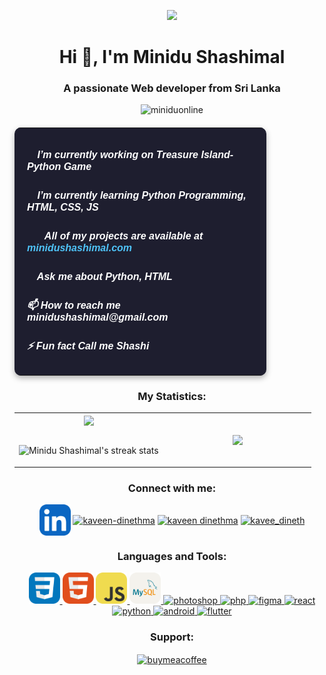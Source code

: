 <p align="center"><img src="https://github.com/7oSkaaa/7oSkaaa/blob/main/Images/about_me.gif?raw=true" width="100px"></p>

<h1 align="center">Hi 👋, I'm Minidu Shashimal</h1>
<h3 align="center">A passionate Web developer from Sri Lanka</h3>

<p align="center">
  <img src="https://komarev.com/ghpvc/?username=miniduonline&label=Profile%20views&color=0e75b6&style=flat" alt="miniduonline" />
</p>

<table align="center" style="width:80%; border-collapse: collapse; margin-top: 20px; background-color: #1e1e2f; color: #ffffff; border-radius: 10px; overflow: hidden; box-shadow: 0px 4px 10px rgba(0,0,0,0.3);">
  <tr>
    <td style="padding: 10px 20px; text-align: left; font-family: Arial, sans-serif; font-size: 16px; line-height: 1.2;">
      <ul style="list-style: none; padding: 0; margin: 0;">
        <li style="margin-bottom: 5px;"><h5>🔭 I’m currently working on <strong>Treasure Island-Python Game</strong></h5></li>
        <li style="margin-bottom: 5px;"><h5>🌱 I’m currently learning <strong>Python Programming, HTML, CSS, JS</strong></h5></li>
        <li style="margin-bottom: 5px;"><h5>👨‍💻 All of my projects are available at <a href="https://minidushashimal.com" target="_blank" style="color: #4fc3f7; text-decoration: none;">minidushashimal.com</a></h5></li>
        <li style="margin-bottom: 5px;"><h5>💬 Ask me about <strong>Python, HTML</strong></h5></li>
        <li style="margin-bottom: 5px;"><h5>📫 How to reach me <strong>minidushashimal@gmail.com</strong></h5></li>
        <li style="margin-bottom: 5px;"><h5>⚡ Fun fact <strong>Call me Shashi</strong></h5></li>
      </ul>
    </td>
  </tr>
</table>






<h3 align="center">My Statistics:</h3>
<p align="center">
  <table align="center">
    <tr border="none">
      <td width="50%" align="center">
        <img align="center" src="https://github-readme-stats.vercel.app/api?username=miniduonline&theme=dark&show_icons=true&count_private=true" />
        <br><br>
        <p align="center">
          <img
            title="🔥 Get streak stats for your profile at git.io/streak-stats"
            alt="Minidu Shashimal's streak stats"
            src="https://streak-stats.demolab.com/?user=miniduonline&theme=dark&hide_border=false"
          />
        </p>
      </td>
      <td width="50%" align="center">
        <img align="center" src="https://github-readme-stats.anuraghazra1.vercel.app/api/top-langs/?username=miniduonline&theme=dark&hide_border=false&no-bg=true&no-frame=true&langs_count=10" />
      </td>
    </tr>
  </table>
</p>

<h3 align="center">Connect with me:</h3>
<p align="center">
<a href="https://linkedin.com/in/miniduonline" target="blank"><img align="center" src="https://github.com/tandpfun/skill-icons/blob/main/icons/LinkedIn.svg" alt="kaveendinethma" height="50" width="50" /></a>
<a href="https://stackoverflow.com/users/27872198" target="blank"><img align="center" src="https://raw.githubusercontent.com/rahuldkjain/github-profile-readme-generator/master/src/images/icons/Social/stack-overflow.svg" alt="kaveen-dinethma" height="50" width="50" /></a>
<a href="https://fb.com/miniduonlineFB" target="blank"><img align="center" src="https://raw.githubusercontent.com/rahuldkjain/github-profile-readme-generator/master/src/images/icons/Social/facebook.svg" alt="kaveen dinethma" height="50" width="50" /></a>
<a href="https://www.instagram.com/miniduonline/" target="blank"><img align="center" src="https://www.edigitalagency.com.au/wp-content/uploads/new-Instagram-icon-png-full-colour.png" alt="kavee_dineth" height="50" width="50" /></a>
</p>

<h3 align="center">Languages and Tools:</h3>
<p align="center">
  <a href="https://www.w3schools.com/css/" target="_blank" rel="noreferrer">
    <img src="https://github.com/tandpfun/skill-icons/blob/main/icons/CSS.svg" alt="css3" width="50" height="50"/>
  </a>
  <a href="https://www.w3.org/html/" target="_blank" rel="noreferrer">
    <img src="https://github.com/tandpfun/skill-icons/blob/main/icons/HTML.svg" alt="html5" width="50" height="50"/>
  </a>
  <a href="https://developer.mozilla.org/en-US/docs/Web/JavaScript" target="_blank" rel="noreferrer">
    <img src="https://github.com/tandpfun/skill-icons/blob/main/icons/JavaScript.svg" alt="javascript" width="50" height="50"/>
  </a>
  <a href="https://www.mysql.com/" target="_blank" rel="noreferrer">
    <img src="https://github.com/tandpfun/skill-icons/blob/main/icons/MySQL-Light.svg" alt="mysql" width="50" height="50"/>
  </a>
  <a href="https://www.photoshop.com/en" target="_blank" rel="noreferrer">
    <img src="https://github.com/Scar1109/skill-icons/blob/Scar1109/icons/Photoshop.svg" alt="photoshop" width="50" height="50"/>
  </a>
  <a href="https://www.php.net" target="_blank" rel="noreferrer">
    <img src="https://github.com/Scar1109/skill-icons/blob/Scar1109/icons/PHP-Light.svg" alt="php" width="50" height="50"/>
  </a>
  <a href="https://www.figma.com/" target="_blank" rel="noreferrer">
    <img src="https://github.com/Scar1109/skill-icons/blob/main/icons/Figma-Light.svg" alt="figma" width="50" height="50"/>
  </a>
  <a href="https://reactjs.org/" target="_blank" rel="noreferrer">
    <img src="https://github.com/Scar1109/skill-icons/blob/main/icons/React-Light.svg" alt="react" width="50" height="50"/>
  </a>
  <a href="https://www.python.org" target="_blank" rel="noreferrer">
    <img src="https://github.com/Scar1109/skill-icons/blob/main/icons/Python-Light.svg" alt="python" width="50" height="50"/>
  </a>
  <a href="https://developer.android.com" target="_blank" rel="noreferrer">
    <img src="https://github.com/Scar1109/skill-icons/blob/main/icons/AndroidStudio-Light.svg" alt="android" width="50" height="50"/>
  </a>
  <a href="https://flutter.dev" target="_blank" rel="noreferrer">
    <img src="https://github.com/Scar1109/skill-icons/blob/main/icons/Flutter-Light.svg" alt="flutter" width="50" height="50"/>
  </a>
</p>

<h3 align="center">Support:</h3>
<p align="center">
  <a href="https://www.buymeacoffee.com/miniduonline">
    <img align="center" src="https://cdn.buymeacoffee.com/buttons/v2/default-yellow.png" height="50" width="210" alt="buymeacoffee" />
  </a>
</p>
